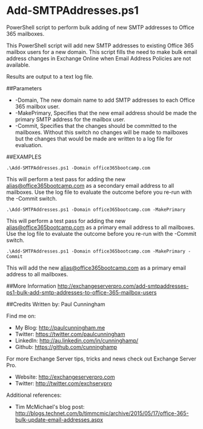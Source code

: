# Add-SMTPAddresses.ps1
PowerShell script to perform bulk adding of new SMTP addresses to Office 365 mailboxes.

This PowerShell script will add new SMTP addresses to existing Office 365 mailbox users for a new domain. This script fills the need to make bulk email address changes in Exchange Online when Email Address Policies are not available.

Results are output to a text log file.

##Parameters

- -Domain, The new domain name to add SMTP addresses to each Office 365 mailbox user.
- -MakePrimary, Specifies that the new email address should be made the primary SMTP address for the mailbox user.
- -Commit, Specifies that the changes should be committed to the mailboxes. Without this switch no changes will be made to mailboxes but the changes that would be made are written to a log file for evaluation.

##EXAMPLES
```
.\Add-SMTPAddresses.ps1 -Domain office365bootcamp.com
```
This will perform a test pass for adding the new alias@office365bootcamp.com as a secondary email address
to all mailboxes. Use the log file to evaluate the outcome before you re-run with the -Commit switch.

```
.\Add-SMTPAddresses.ps1 -Domain office365bootcamp.com -MakePrimary
```
This will perform a test pass for adding the new alias@office365bootcamp.com as a primary email address
to all mailboxes. Use the log file to evaluate the outcome before you re-run with the -Commit switch.

```
.\Add-SMTPAddresses.ps1 -Domain office365bootcamp.com -MakePrimary -Commit
```
This will add the new alias@office365bootcamp.com as a primary email address
to all mailboxes.

##More Information
http://exchangeserverpro.com/add-smtpaddresses-ps1-bulk-add-smtp-addresses-to-office-365-mailbox-users

##Credits
Written by: Paul Cunningham

Find me on:

- My Blog:	http://paulcunningham.me
- Twitter:	https://twitter.com/paulcunningham
- LinkedIn:	http://au.linkedin.com/in/cunninghamp/
- Github:	https://github.com/cunninghamp

For more Exchange Server tips, tricks and news check out Exchange Server Pro.

- Website:	http://exchangeserverpro.com
- Twitter:	http://twitter.com/exchservpro

Additional references:

- Tim McMichael's blog post: http://blogs.technet.com/b/timmcmic/archive/2015/05/17/office-365-bulk-update-email-addresses.aspx
